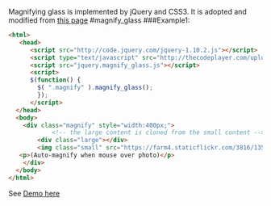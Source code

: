 Magnifying glass is implemented by jQuery and CSS3.
It is adopted and modified from [this page](http://thecodeplayer.com/walkthrough/magnifying-glass-for-images-using-jquery-and-css3)
#magnify_glass
###Example1:
```html
<html>
   <head>
      <script src="http://code.jquery.com/jquery-1.10.2.js"></script>
      <script type="text/javascript" src="http://thecodeplayer.com/uploads/js/prefixfree.js"></script>
      <script src="jquery.magnify_glass.js"></script>
      <script>
      $(function() {
        $( ".magnify" ).magnify_glass();
        });
      </script>
  </head>
  <body>
    <div class="magnify" style="width:400px;">
        	<!-- the large content is cloned from the small content -->
    	<div class="large"></div>
        <img class="small" src="https://farm4.staticflickr.com/3816/13541002244_b09843740e_b.jpg" alt="small"/>
   <p>(Auto-magnify when mouse over photo)</p>
    </div>
  </body>
</html>
```
See [Demo here](http://jsfiddle.net/xpc3va3y/5/)


